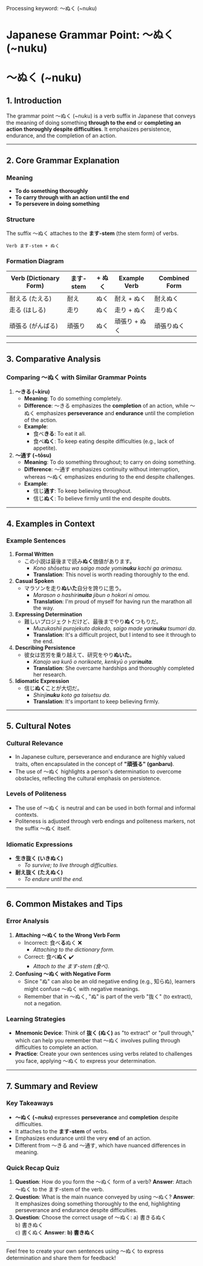 Processing keyword:  ～ぬく (~nuku)
# Japanese Grammar Point:  ～ぬく (~nuku)
# ～ぬく (~nuku)
## 1. Introduction
The grammar point ～ぬく (~nuku) is a verb suffix in Japanese that conveys the meaning of doing something **through to the end** or **completing an action thoroughly despite difficulties**. It emphasizes persistence, endurance, and the completion of an action.

---
## 2. Core Grammar Explanation
### **Meaning**
- **To do something thoroughly**
- **To carry through with an action until the end**
- **To persevere in doing something**
### **Structure**
The suffix ～ぬく attaches to the **ます-stem** (the stem form) of verbs.
```plaintext
Verb ます-stem + ぬく
```
### **Formation Diagram**
| Verb (Dictionary Form) | ます-stem          | + ぬく | Example Verb       | Combined Form       |
|------------------------|--------------------|--------|--------------------|---------------------|
| 耐える (たえる)         | 耐え               | ぬく   | 耐え + ぬく         | 耐えぬく             |
| 走る (はしる)           | 走り               | ぬく   | 走り + ぬく         | 走りぬく             |
| 頑張る (がんばる)       | 頑張り             | ぬく   | 頑張り + ぬく       | 頑張りぬく           |
---
## 3. Comparative Analysis
### **Comparing ～ぬく with Similar Grammar Points**
1. **～きる (~kiru)**
   - **Meaning**: To do something completely.
   - **Difference**: ～きる emphasizes the **completion** of an action, while ～ぬく emphasizes **perseverance** and **endurance** until the completion of the action.
   - **Example**:
     - 食べ**きる**: To eat it all.
     - 食べ**ぬく**: To keep eating despite difficulties (e.g., lack of appetite).
2. **～通す (~tōsu)**
   - **Meaning**: To do something throughout; to carry on doing something.
   - **Difference**: ～通す emphasizes continuity without interruption, whereas ～ぬく emphasizes enduring to the end despite challenges.
   - **Example**:
     - 信じ**通す**: To keep believing throughout.
     - 信じ**ぬく**: To believe firmly until the end despite doubts.
---
## 4. Examples in Context
### **Example Sentences**
1. **Formal Written**
   - この小説は最後まで読み**ぬく**価値があります。
     - *Kono shōsetsu wa saigo made yomi**nuku** kachi ga arimasu.*
     - **Translation**: This novel is worth reading thoroughly to the end.
2. **Casual Spoken**
   - マラソンを走り**ぬいた**自分を誇りに思う。
     - *Marason o hashiri**nuita** jibun o hokori ni omou.*
     - **Translation**: I'm proud of myself for having run the marathon all the way.
3. **Expressing Determination**
   - 難しいプロジェクトだけど、最後までやり**ぬく**つもりだ。
     - *Muzukashii purojekuto dakedo, saigo made yari**nuku** tsumori da.*
     - **Translation**: It's a difficult project, but I intend to see it through to the end.
4. **Describing Persistence**
   - 彼女は苦労を乗り越えて、研究をやり**ぬいた**。
     - *Kanojo wa kurō o norikoete, kenkyū o yari**nuita**.*
     - **Translation**: She overcame hardships and thoroughly completed her research.
5. **Idiomatic Expression**
   - 信じ**ぬく**ことが大切だ。
     - *Shinji**nuku** koto ga taisetsu da.*
     - **Translation**: It's important to keep believing firmly.
---
## 5. Cultural Notes
### **Cultural Relevance**
- In Japanese culture, perseverance and endurance are highly valued traits, often encapsulated in the concept of **"頑張る" (ganbaru)**.
- The use of ～ぬく highlights a person's determination to overcome obstacles, reflecting the cultural emphasis on persistence.
### **Levels of Politeness**
- The use of ～ぬく is neutral and can be used in both formal and informal contexts.
- Politeness is adjusted through verb endings and politeness markers, not the suffix ～ぬく itself.
### **Idiomatic Expressions**
- **生き抜く (いきぬく)**
  - *To survive; to live through difficulties.*
- **耐え抜く (たえぬく)**
  - *To endure until the end.*
---
## 6. Common Mistakes and Tips
### **Error Analysis**
1. **Attaching ～ぬく to the Wrong Verb Form**
   - Incorrect: 食べ**る**ぬく ❌
     - *Attaching to the dictionary form.*
   - Correct: 食べ**ぬく** ✔️
     - *Attach to the ます-stem (食べ).*
2. **Confusing ～ぬく with Negative Form**
   - Since "ぬ" can also be an old negative ending (e.g., 知らぬ), learners might confuse ～ぬく with negative meanings.
   - Remember that in ～ぬく, "ぬ" is part of the verb "抜く" (to extract), not a negation.
### **Learning Strategies**
- **Mnemonic Device**: Think of **抜く (ぬく)** as "to extract" or "pull through," which can help you remember that ～ぬく involves pulling through difficulties to complete an action.
- **Practice**: Create your own sentences using verbs related to challenges you face, applying ～ぬく to express your determination.
---
## 7. Summary and Review
### **Key Takeaways**
- **～ぬく (~nuku)** expresses **perseverance** and **completion** despite difficulties.
- It attaches to the **ます-stem** of verbs.
- Emphasizes endurance until the very **end** of an action.
- Different from ～きる and ～通す, which have nuanced differences in meaning.
### **Quick Recap Quiz**
1. **Question**: How do you form the ～ぬく form of a verb?
   **Answer**: Attach ～ぬく to the ます-stem of the verb.
2. **Question**: What is the main nuance conveyed by using ～ぬく?
   **Answer**: It emphasizes doing something thoroughly to the end, highlighting perseverance and endurance despite difficulties.
3. **Question**: Choose the correct usage of ～ぬく:
   a) 書きるぬく  
   b) 書きぬく  
   c) 書くぬく
   **Answer**: **b) 書きぬく**
---
Feel free to create your own sentences using ～ぬく to express determination and share them for feedback!
